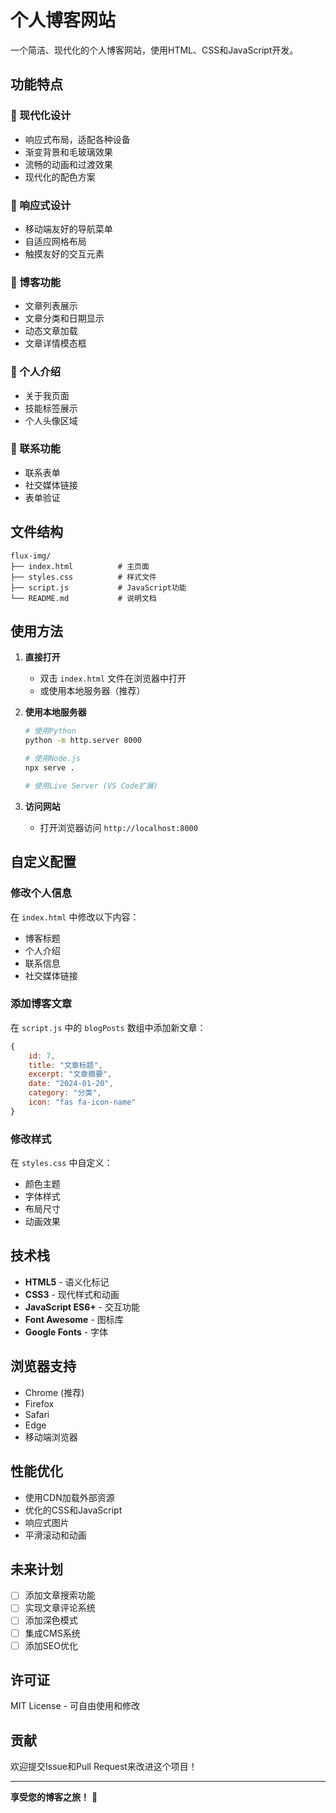 # 个人博客网站

一个简洁、现代化的个人博客网站，使用HTML、CSS和JavaScript开发。

## 功能特点

### 🎨 现代化设计
- 响应式布局，适配各种设备
- 渐变背景和毛玻璃效果
- 流畅的动画和过渡效果
- 现代化的配色方案

### 📱 响应式设计
- 移动端友好的导航菜单
- 自适应网格布局
- 触摸友好的交互元素

### 📝 博客功能
- 文章列表展示
- 文章分类和日期显示
- 动态文章加载
- 文章详情模态框

### 👤 个人介绍
- 关于我页面
- 技能标签展示
- 个人头像区域

### 📧 联系功能
- 联系表单
- 社交媒体链接
- 表单验证

## 文件结构

```
flux-img/
├── index.html          # 主页面
├── styles.css          # 样式文件
├── script.js           # JavaScript功能
└── README.md           # 说明文档
```

## 使用方法

1. **直接打开**
   - 双击 `index.html` 文件在浏览器中打开
   - 或使用本地服务器（推荐）

2. **使用本地服务器**
   ```bash
   # 使用Python
   python -m http.server 8000
   
   # 使用Node.js
   npx serve .
   
   # 使用Live Server (VS Code扩展)
   ```

3. **访问网站**
   - 打开浏览器访问 `http://localhost:8000`

## 自定义配置

### 修改个人信息
在 `index.html` 中修改以下内容：
- 博客标题
- 个人介绍
- 联系信息
- 社交媒体链接

### 添加博客文章
在 `script.js` 中的 `blogPosts` 数组中添加新文章：

```javascript
{
    id: 7,
    title: "文章标题",
    excerpt: "文章摘要",
    date: "2024-01-20",
    category: "分类",
    icon: "fas fa-icon-name"
}
```

### 修改样式
在 `styles.css` 中自定义：
- 颜色主题
- 字体样式
- 布局尺寸
- 动画效果

## 技术栈

- **HTML5** - 语义化标记
- **CSS3** - 现代样式和动画
- **JavaScript ES6+** - 交互功能
- **Font Awesome** - 图标库
- **Google Fonts** - 字体

## 浏览器支持

- Chrome (推荐)
- Firefox
- Safari
- Edge
- 移动端浏览器

## 性能优化

- 使用CDN加载外部资源
- 优化的CSS和JavaScript
- 响应式图片
- 平滑滚动和动画

## 未来计划

- [ ] 添加文章搜索功能
- [ ] 实现文章评论系统
- [ ] 添加深色模式
- [ ] 集成CMS系统
- [ ] 添加SEO优化

## 许可证

MIT License - 可自由使用和修改

## 贡献

欢迎提交Issue和Pull Request来改进这个项目！

---

**享受您的博客之旅！** 🚀 
